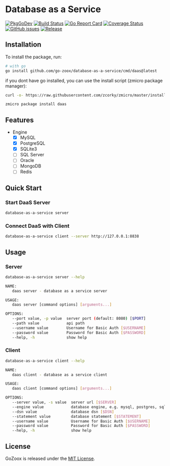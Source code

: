 # Database as a Service

[![PkgGoDev](https://pkg.go.dev/badge/github.com/go-zoox/database-as-a-service)](https://pkg.go.dev/github.com/go-zoox/database-as-a-service)
[![Build Status](https://github.com/go-zoox/database-as-a-service/actions/workflows/release.yml/badge.svg?branch=master)](https://github.com/go-zoox/database-as-a-service/actions/workflows/release.yml)
[![Go Report Card](https://goreportcard.com/badge/github.com/go-zoox/database-as-a-service)](https://goreportcard.com/report/github.com/go-zoox/database-as-a-service)
[![Coverage Status](https://coveralls.io/repos/github/go-zoox/database-as-a-service/badge.svg?branch=master)](https://coveralls.io/github/go-zoox/database-as-a-service?branch=master)
[![GitHub issues](https://img.shields.io/github/issues/go-zoox/database-as-a-service.svg)](https://github.com/go-zoox/database-as-a-service/issues)
[![Release](https://img.shields.io/github/tag/go-zoox/database-as-a-service.svg?label=Release)](https://github.com/go-zoox/database-as-a-service/tags)


## Installation
To install the package, run:

```bash
# with go
go install github.com/go-zoox/database-as-a-service/cmd/daas@latest
```

if you dont have go installed, you can use the install script (zmicro package manager):

```bash
curl -o- https://raw.githubusercontent.com/zcorky/zmicro/master/install | bash

zmicro package install daas
```

## Features
* Engine
  * [x] MySQL
  * [x] PostgreSQL
  * [x] SQLite3
  * [ ] SQL Server
  * [ ] Oracle
  * [ ] MongoDB
  * [ ] Redis

## Quick Start

### Start DaaS Server

```bash
database-as-a-service server
```

### Connect DaaS with Client

```bash
database-as-a-service client --server http://127.0.0.1:8838
```

## Usage

### Server

```bash
database-as-a-service server --help

NAME:
   daas server - database as a service server

USAGE:
   daas server [command options] [arguments...]

OPTIONS:
   --port value, -p value  server port (default: 8080) [$PORT]
   --path value            api path
   --username value        Username for Basic Auth [$USERNAME]
   --password value        Password for Basic Auth [$PASSWORD]
   --help, -h              show help
```

### Client

```bash
database-as-a-service client --help

NAME:
   daas client - database as a service client

USAGE:
   daas client [command options] [arguments...]

OPTIONS:
   --server value, -s value  server url [$SERVER]
   --engine value            database engine, e.g. mysql, postgres, sqlite3 [$ENGINE]
   --dsn value               database dsn [$DSN]
   --statement value         database statement [$STATEMENT]
   --username value          Username for Basic Auth [$USERNAME]
   --password value          Password for Basic Auth [$PASSWORD]
   --help, -h                show help
```


## License
GoZoox is released under the [MIT License](./LICENSE).
